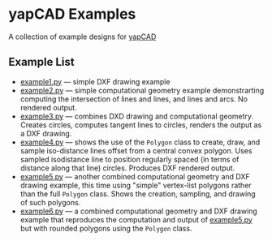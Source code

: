 # yapCAD Examples
A collection of example designs for [yapCAD](../README.md)

## Example List

* [example1.py](./example1.py) &mdash; simple DXF drawing example
* [example2.py](./example2.py) &mdash; simple computational geometry example demonstrarting computing the intersection of lines and lines, and lines and arcs.  No rendered output.
* [example3.py](./example3.py) &mdash; combines DXD drawing and computational geometry. Creates circles, computes tangent lines to circles, renders the output as a DXF drawing.
* [example4.py](./example4.py) &mdash; shows the use of the `Polygon` class to create, draw, and sample iso-distance lines offset from a central convex polygon. Uses sampled isodistance line to position regularly spaced (in terms of distance along that line) circles. Produces DXF rendered output.
* [example5.py](./example5.py) &mdash; another combined computational geometry and DXF drawing example, this time using "simple" vertex-list polygons rather than the full `Polygon` class.  Shows the creation, sampling, and drawing of such polygons. 
* [example6.py](./example6.py) &mdash; a combined computational geometry and DXF drawing example that reproduces the computation and output of [example5.py](./example5.py) but with rounded polygons using the `Polygon` class. 
